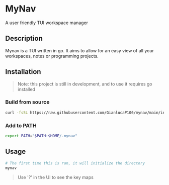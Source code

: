 # MyNav

A user friendly TUI workspace manager

## Description
Mynav is a TUI written in go. It aims to allow for an easy view of all your workspaces, notes or programming projects.

## Installation
> Note: this project is still in development, and to use it requires go installed

### Build from source

```bash
curl -fsSL https://raw.githubusercontent.com/GianlucaP106/mynav/main/install.sh | bash
```

### Add to PATH
```bash
export PATH="$PATH:$HOME/.mynav"
```

## Usage
```bash
# The first time this is ran, it will initialize the directory
mynav
```

> Use '?' in the UI to see the key maps
